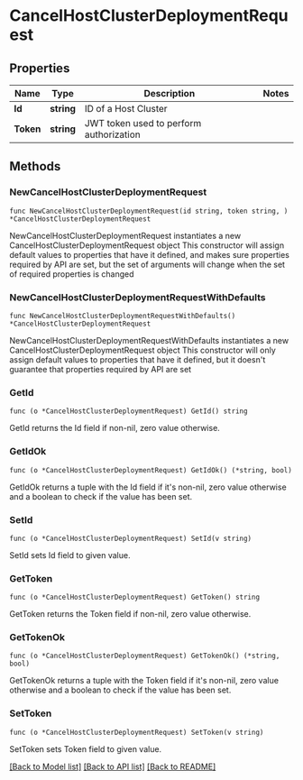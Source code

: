 # CancelHostClusterDeploymentRequest

## Properties

Name | Type | Description | Notes
------------ | ------------- | ------------- | -------------
**Id** | **string** | ID of a Host Cluster | 
**Token** | **string** | JWT token used to perform authorization | 

## Methods

### NewCancelHostClusterDeploymentRequest

`func NewCancelHostClusterDeploymentRequest(id string, token string, ) *CancelHostClusterDeploymentRequest`

NewCancelHostClusterDeploymentRequest instantiates a new CancelHostClusterDeploymentRequest object
This constructor will assign default values to properties that have it defined,
and makes sure properties required by API are set, but the set of arguments
will change when the set of required properties is changed

### NewCancelHostClusterDeploymentRequestWithDefaults

`func NewCancelHostClusterDeploymentRequestWithDefaults() *CancelHostClusterDeploymentRequest`

NewCancelHostClusterDeploymentRequestWithDefaults instantiates a new CancelHostClusterDeploymentRequest object
This constructor will only assign default values to properties that have it defined,
but it doesn't guarantee that properties required by API are set

### GetId

`func (o *CancelHostClusterDeploymentRequest) GetId() string`

GetId returns the Id field if non-nil, zero value otherwise.

### GetIdOk

`func (o *CancelHostClusterDeploymentRequest) GetIdOk() (*string, bool)`

GetIdOk returns a tuple with the Id field if it's non-nil, zero value otherwise
and a boolean to check if the value has been set.

### SetId

`func (o *CancelHostClusterDeploymentRequest) SetId(v string)`

SetId sets Id field to given value.


### GetToken

`func (o *CancelHostClusterDeploymentRequest) GetToken() string`

GetToken returns the Token field if non-nil, zero value otherwise.

### GetTokenOk

`func (o *CancelHostClusterDeploymentRequest) GetTokenOk() (*string, bool)`

GetTokenOk returns a tuple with the Token field if it's non-nil, zero value otherwise
and a boolean to check if the value has been set.

### SetToken

`func (o *CancelHostClusterDeploymentRequest) SetToken(v string)`

SetToken sets Token field to given value.



[[Back to Model list]](../README.md#documentation-for-models) [[Back to API list]](../README.md#documentation-for-api-endpoints) [[Back to README]](../README.md)


